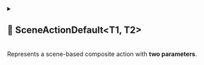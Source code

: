 
<details>
  <summary>
    <h2>🧩 SceneActionDefault&lt;T1, T2&gt;</h2>
    <br> Represents a scene-based composite action with <b>two parameters</b>.
  </summary>

<br>

```csharp
public abstract class SceneActionDefault<T1, T2> : SceneActionAbstract<T1, T2>
```

- **Type parameters:**
    - `T1` — the first argument
    - `T2` — the second argument

---

### 🛠 Inspector Settings

| Parameter | Description                              |
|-----------|------------------------------------------|
| `actions` | The array of actions to execute in order |

---

### 🧱Fields

#### `actions`

```csharp
public IAction<T1, T2>[] actions;
```

- **Description:** The array of actions to invoke in order.
- **Access:** Read / Write

---

### 🏹 Methods

#### `Invoke(T1 arg1, T2 arg2)`

```csharp
public override void Invoke(T1 arg1, T2 arg2);
```

- **Description:** Executes each action sequentially with the provided arguments.
- **Parameters:**
    - `arg1` – The first argument
    - `arg2` – The second argument

</details>